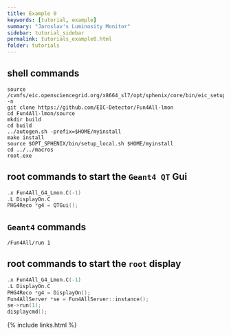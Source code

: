 ```yaml
---
title: Example 0
keywords: [tutorial, example]
summary: "Jaroslav's Luminosity Monitor"
sidebar: tutorial_sidebar
permalink: tutorials_example0.html
folder: tutorials
---
```


## shell commands

```console
source /cvmfs/eic.opensciencegrid.org/x8664_sl7/opt/sphenix/core/bin/eic_setup.sh -n
git clone https://github.com/EIC-Detector/Fun4All-lmon
cd Fun4All-lmon/source
mkdir build
cd build
../autogen.sh -prefix=$HOME/myinstall
make install
source $OPT_SPHENIX/bin/setup_local.sh $HOME/myinstall
cd ../../macros
root.exe
```

## root commands to start the `Geant4 QT` Gui

```cpp
.x Fun4All_G4_Lmon.C(-1)
.L DisplayOn.C
PHG4Reco *g4 = QTGui();
```
## `Geant4` commands

```
/Fun4All/run 1
```

## root commands to start the `root` display

```cpp
.x Fun4All_G4_Lmon.C(-1)
.L DisplayOn.C
PHG4Reco *g4 = DisplayOn();
Fun4AllServer *se = Fun4AllServer::instance();
se->run(1);
displaycmd();
```

{% include links.html %}

